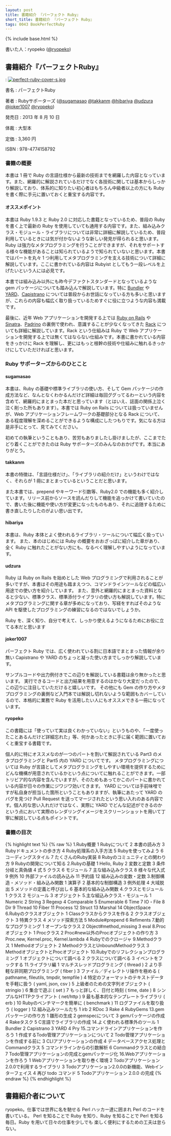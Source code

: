 ```yaml
---
layout: post
title: 書籍紹介 『パーフェクト Ruby』
short_title: 書籍紹介 『パーフェクト Ruby』
tags: 0043 BookPerfectRuby
---
```

{% include base.html %}


書いた人：ryopeko ([@ryopeko](https://twitter.com/ryopeko))

## 書籍紹介『パーフェクトRuby』
: [![perfect-ruby-cover-s.jpg]({{site.baseurl}}/images/0043-BookPerfectRuby/perfect-ruby-cover-s.jpg)](http://www.amazon.co.jp/exec/obidos/ASIN/4774158798/rubynokai-22/)

書名
:  パーフェクトRuby

著者
:  Rubyサポーターズ ([@sugamasao](https://twitter.com/sugamasao) [@takkanm](https://twitter.com/takkanm) [@hibariya](https://twitter.com/hibariya) [@udzura](https://twitter.com/udzura) [@joker1007](https://twitter.com/joker1007) [@ryopeko](https://twitter.com/ryopeko))

発売日
:  2013 年 8 月 10 日

体裁
:  大型本

定価
:  3,360 円

ISBN
:  978-4774158792

### 書籍の概要

本書は 1 冊で Ruby の言語仕様から最新の技術までを網羅した内容となっています。また、網羅的に解説されているだけでなく各技術に関しては基本からしっかり解説しており、体系的に知りたい初心者はもちろん中級者以上の方にも Ruby を書く際に手元に置いておくと重宝する内容です。

#### オススメポイント

本書は Ruby 1.9.3 と Ruby 2.0 に対応した書籍となっているため、普段の Ruby を書く上で最新の Ruby を使用していても通用する内容です。また、組み込みクラス・モジュール・ライブラリについては非常に詳細に解説しているため、普段利用しているときには気が付かないような新しい発見が得られると思います。Ruby は強力なメタプログラミングを行うことができますが、それをサポートする様々な機能があることは知られているようで知られていないと思います。本書ではパートを丸々 1 つ利用してメタプログラミングを支える技術について詳細に解説しています。ここに書かれている内容は Rubyist としてもう一段レベルを上げたいという人には必見です。

本書では組み込み以外にも昨今デファクトスタンダードとなっているような gem パッケージについても踏み込んで解説しています。特に [Bundler](http://bundler.io/) や [YARD](http://yardoc.org/)、[Capistrano](http://www.capistranorb.com/) については普段からお世話になっている方も多いと思いますが、これらの内容も幅広く取り扱っているためすぐに役に立つような内容も満載です。

最後に、近年 Web アプリケーションを開発する上では [Ruby on Rails](http://rubyonrails.org/) や [Sinatra](http://www.sinatrarb.com/)、[Padrino](http://www.padrinorb.com/) の裏側で使われ、意識することが少なくなってきた [Rack](http://rack.github.io/) についても詳細に解説しています。Rack という仕組みは Ruby で Web アプリケーションを開発する上では無くてはならない仕組みです。本書に書かれている内容をきっかけに Rack を理解し、更にはもっと根幹の技術や仕組みに触れるきっかけにしていただければと思います。

### Ruby サポーターズからのひとこと

#### sugamasao

本書は、Ruby の基礎や標準ライブラリの使い方、そして Gem パッケージの作成方法など、なんとなくわかるんだけど詳細は毎回ググってるわーという内容を含めて、網羅的にまとまった本だと思っています（とはいえ、誌面の関係上泣く泣く削った所もあります）。本書では Ruby on Rails については扱っていませんが、Web アプリケーションフレームワークの基礎部分となる Rack について、ある程度理解を深めることができるような構成にしたつもりです。気になる方は是非手にとって、見てみてください。

初めての執筆ということもあり、苦労もありましたし掛けましたが、ここまでたどり着くことができたのは Ruby サポーターズのみんなのおかげです。本当にありがとう。

#### takkanm

本書の特徴は、「言語仕様だけ」、「ライブラリの紹介だけ」というわけではなく、それらが 1 冊にまとまっているということだと思います。

また本書では、prepend やキーワード引数等、Ruby2.0 での機能も多く紹介しています。リリース前からソースを読んだりして機能を追っかけて書いていたので、書いた後に機能や使い方が変更になったものもあり、それに追随するために書き直したりしたのがよい思い出です。

#### hibariya

本書は、Ruby 本体とよく使われるライブラリ・ツールについて幅広く扱っています。
また、本のはじめには Ruby の概要をおおざっぱに紹介した章があり、全く Ruby に触れたことがない方にも、なるべく理解しやすいようになっています。

#### udzura

Ruby は Ruby on Rails を始めとした Web プログラミングで利用されることが多いですが、本書はその用途も踏まえつつ、コマンドラインツールなどの幅広い用途での使い方を紹介しています。
また、意外と網羅的にまとまった資料となると少ない、標準クラス、標準添付ライブラリの使い方も解説しています。特にメタプログラミングに関する章が多めになっており、写経をすればそのような API を駆使したプログラミングの練習になるのではないでしょうか。

Ruby を、深く知り、自分で考えて、しっかり使えるようになるためにお役に立てる本だと思います

#### joker1007

パーフェクト Ruby では、広く使われている割に日本語でまとまった情報が余り無い Capistrano や YARD のちょっと凝った使い方までしっかり解説しています。

サンプルコードや出力例付きでこの辺りを解説している書籍は余り無かったと思います。
実行できるコードと出力結果を用意するのはかなり大変だったので、この辺りに注目していただけると嬉しいです。
その他にも Gem の作り方やメタプログラミングの裏側など入門本では解説し切れないような範囲もカバーしているので、本格的に業務で Ruby を活用したい人にもオススメできる一冊になっています。

#### ryopeko

この書籍には「使っていて実は良くわかっていない」というものや、「一度使ったことあるんだけど詳細忘れた」等、何かあったときに手に届く範囲に置いておくと重宝する書籍です。

個人的に特にオススメなのが一つのパートを割いて解説されている Part3 のメタプログラミングと Part5 内の YARD についてです。
メタプログラミングについては Ruby が言語としてメタプログラミングをしやすい環境を提供するためにどんな機構が用意されているかという点についてに触れることができます。一部トリビア的な内容を含んでいますが、そのためもあってかこのパートに書かれている内容が日々の作業にジワジワ効いてきます。
YARD については手前味噌ですが私自身が担当した箇所ということもありますが、執筆にあたって YARD のバグを見つけ Pull Request を送ってマージされたという思い入れのある内容です。個人的な思い入れだけではなく、実際に YARD でどんな記述ができるのかという点において実際のレンダリングイメージをスクリーンショットを用いて丁寧に解説している点もポイントです。

### 書籍の目次

{% highlight text %}
{% raw %}
1.Ruby概要
        1 Rubyについて
        2 本書の読み方
        3 Rubyドキュメントの歩き方
        4 Ruby処理系の入手方法
        5 Rubyを使ってみよう
        6 コーディングスタイル
        7 たくさんのRuby実装
        8 Rubyのコミュニティとの関わり方
        9 Rubyの開発について知る
2.Rubyの基礎
        1 Hello, Ruby
        2 変数と定数
        3 条件分岐と真偽値
        4 式
        5 クラス
        6 モジュール
        7 主な組み込みクラス
        8 様々な代入式
        9 例外
        10 外部ファイルの読み込み
        11 予約語
        12 組み込みの変数・定数
3.制御構造・メソッド・組み込み関数
        1 演算子
        2 基本的な制御構造
        3 例外処理
        4 大域脱出
        5 メソッドの定義と呼び出し
        6 基本的な組み込み関数
4.クラスとモジュール
        1 クラス
        2 モジュール
        3 オブジェクト
5.主な組込みクラス・モジュール
        1 Numeric
        2 String
        3 Regexp
        4 Comparable
        5 Enumerable
        6 Time
        7 IO・File
        8 Dir
        9 Thread
        10 Fiber
        11 Process
        12 Struct
        13 Marshal
        14 ObjectSpace
6.Rubyのクラスオブジェクト
        1 Classクラスからクラスを作る
        2 クラスオブジェクト
        3 特異クラス
        4 メソッド探索方法
        5 Module#prepend
        6 Refiments
7.動的なプログラミング
        1 オープンなクラス
        2 Object#method_missing
        3 eval
8.Procオブジェクト
        1 Procクラス
        2 Proc#new以外のProcオブジェクトの作り方
        3 Proc.new, Kernel.proc, Kernel.lambda
        4 Rubyでのクロージャ
9.Methodクラス
        1 Methodオブジェクト
        2 MethodクラスとUnboundMethodクラス
        3 MethodオブジェクトとProcオブジェクト
10.Rubyでのリフレクションプログラミング
        1 オブジェクトについて調べる
        2 クラスについて調べる
        3 イベントをフックする
11.ライブラリ編
        1 マルチスレッドプログラミング ( thread )
        2 より手軽な非同期プログラミング ( fiber )
        3 ファイル／ディレクトリ操作を極める ( pathname, fileutils, tmpdir, tempfile )
        4 特定のフォーマットのテキストデータを手軽に扱う ( yaml, json, csv )
        5 上級者のための文字列オブジェクト ( stringio )
        6 集合で遊ぶ ( set )
        7 もっと詳しく、日付と時刻 ( time, date )
        8 シンプルなHTTPクライアント ( net/http )
        9 最も基本的なテンプレートライブラリ ( erb )
        10 Rubyのベンチマークを簡単に ( benchmark )
        11 ログファイルを取り扱う ( logger )
12.組み込みツールたち
        1 irb
        2 RDoc
        3 Rake
        4 RubyGems
13.gemパッケージの作り方
        1 雛形の生成
        2 gemspecについて
        3 gemパッケージの作成
        4 Rakeタスク
        5 C言語でライブラリの作成
14.よく使われる標準外のツール
        1 Bundler
        2 Capistrano
        3 YARD
        4 Pry
15.コマンドラインアプリケーションを作ろう
        1 作成するTodo管理アプリケーションについて
        2 Todo管理アプリケーションを作成する前に
        3 CLIアプリケーションの作成
        4 データベースアクセス処理とCommandクラス
        5 コマンドラインからの引数解析
        6 Commandクラスとの結合
        7 Todo管理アプリケーションの完成とgemパッケージ化
16.Webアプリケーションを作ろう
        1 Webアプリケーションを取り巻く環境
        2 Todoアプリケーション2.0.0で利用するライブラリ
        3 Todoアプリケーション2.0.0の新機能、Webインターフェイス
        4 再び todo コマンド
        5 Todoアプリケーション 2.0.0 の完成
{% endraw %}
{% endhighlight %}


## 書籍紹介者について

ryopeko。仕事では世界に名を馳せる Perl ハッカー達に囲まれ Perl のコードを書いている。 Perl を知ることで Ruby を知り、Ruby を知ることで Perl を知る毎日。Ruby を用いて日々の仕事を少しでも 楽しく便利にするための工夫は怠らない。


